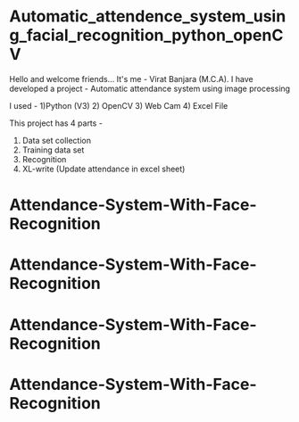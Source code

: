 # Automatic_attendence_system_using_facial_recognition_python_openCV

Hello and welcome friends...
It's me -  Virat Banjara (M.C.A).
I have developed a project - Automatic attendance system using image processing


I used - 
1)Python (V3)
2) OpenCV 
3)  Web Cam
4) Excel File

This project has 4 parts -
1) Data set collection
2) Training data set
3) Recognition
4) XL-write (Update attendance in excel sheet)
# Attendance-System-With-Face-Recognition
# Attendance-System-With-Face-Recognition
# Attendance-System-With-Face-Recognition
# Attendance-System-With-Face-Recognition
